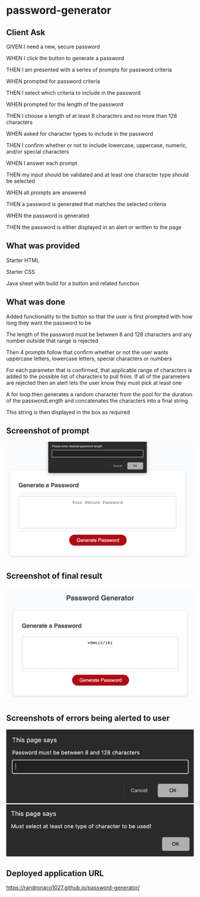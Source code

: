 # password-generator

## Client Ask
GIVEN I need a new, secure password

WHEN I click the button to generate a password

THEN I am presented with a series of prompts for password criteria

WHEN prompted for password criteria

THEN I select which criteria to include in the password

WHEN prompted for the length of the password

THEN I choose a length of at least 8 characters and no more than 128 characters

WHEN asked for character types to include in the password

THEN I confirm whether or not to include lowercase, uppercase, numeric, and/or special characters

WHEN I answer each prompt

THEN my input should be validated and at least one character type should be selected

WHEN all prompts are answered

THEN a password is generated that matches the selected criteria

WHEN the password is generated

THEN the password is either displayed in an alert or written to the page

## What was provided
Starter HTML

Starter CSS

Java sheet with build for a button and related function

## What was done
Added functionality to the button so that the user is first prompted with how long they want the password to be

The length of the password must be between 8 and 128 characters and any number outside that range is rejected

Then 4 prompts follow that confirm whether or not the user wants uppercase letters, lowercase letters, special characters or numbers

For each parameter that is confirmed, that applicable range of characters is added to the possible list of characters to pull from. If all of the parameters are rejected then an alert lets the user know they must pick at least one

A for loop then generates a random character from the pool for the duration of the passwordLength and concatenates the characters into a final string

This string is then displayed in the box as required

## Screenshot of prompt
![first prompt asking for password length](./assets/images/passwordLength.png)

## Screenshot of final result
![final result showing password displayed](./assets/images/final-result.png)

## Screenshots of errors being alerted to user
![error message if password length not between 8 and 128](./assets/images/error-alert-1.png)
![error message if none of the parameters are selected](./assets/images/error-alert-2.png)

## Deployed application URL
https://randronaco1027.github.io/password-generator/ 